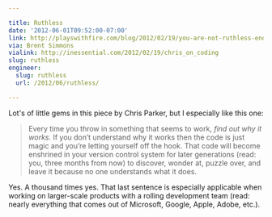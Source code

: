```yaml
---

title: Ruthless
date: '2012-06-01T09:52:00-07:00'
link: http://playswithfire.com/blog/2012/02/19/you-are-not-ruthless-enough/
via: Brent Simmons
vialink: http://inessential.com/2012/02/19/chris_on_coding
slug: ruthless
engineer:
  slug: ruthless
  url: /2012/06/ruthless/

---
```


Lot's of little gems in this piece by Chris Parker, but I especially like this one:

> Every time you throw in something that seems to work, *find out why it works.* If you don’t understand why it works then the code is just magic and you’re letting yourself off the hook. That code will become enshrined in your version control system for later generations (read: you, three months from now) to discover, wonder at, puzzle over, and leave it because no one understands what it does.

Yes. A thousand times yes. That last sentence is especially applicable when working on larger-scale products with a rolling development team (read: nearly everything that comes out of Microsoft, Google, Apple, Adobe, etc.).
